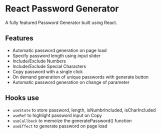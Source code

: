 # React Password Generator

A fully featured Password Generator built using React.

## Features

- Automatic password generation on page load
- Specify password length using input slider
- Include/Exclude Numbers
- Include/Exclude Special Characters
- Copy password with a single click
- On demand generation of unique passwords with generate button
- Automatic password generation on change of parameter

## Hooks use

- `useState` to store password, length, isNumbrIncluded, isCharIncluded
- `useRef` to highlight password input on Copy
- `useCallback` to memoize the generatePassword() function
- `useEffect` to generate password on page load
